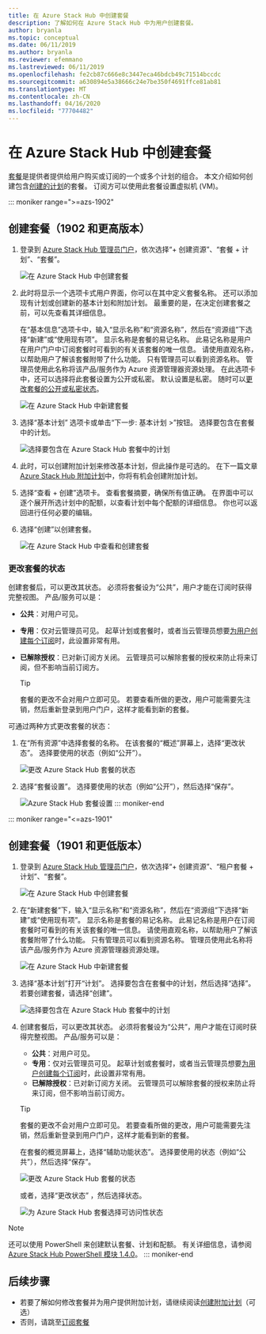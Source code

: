```yaml
---
title: 在 Azure Stack Hub 中创建套餐
description: 了解如何在 Azure Stack Hub 中为用户创建套餐。
author: bryanla
ms.topic: conceptual
ms.date: 06/11/2019
ms.author: bryanla
ms.reviewer: efemmano
ms.lastreviewed: 06/11/2019
ms.openlocfilehash: fe2cb87c666e8c3447eca46bdcb49c71514bccdc
ms.sourcegitcommit: a630894e5a38666c24e7be350f4691ffce81ab81
ms.translationtype: MT
ms.contentlocale: zh-CN
ms.lasthandoff: 04/16/2020
ms.locfileid: "77704482"
---
```

# <a name="create-an-offer-in-azure-stack-hub"></a>在 Azure Stack Hub 中创建套餐

[套餐](azure-stack-overview.md)是提供者提供给用户购买或订阅的一个或多个计划的组合。 本文介绍如何创建包含[创建的计划](azure-stack-create-plan.md)的套餐。 订阅方可以使用此套餐设置虚拟机 (VM)。

::: moniker range=">=azs-1902"
## <a name="create-an-offer-1902-and-later"></a>创建套餐（1902 和更高版本）

1. 登录到 [Azure Stack Hub 管理员门户](https://adminportal.local.azurestack.external)，依次选择“+ 创建资源”、“套餐 + 计划”、“套餐”。   

   ![在 Azure Stack Hub 中创建套餐](media/azure-stack-create-offer/offers.png)

2. 此时将显示一个选项卡式用户界面，你可以在其中定义套餐名称。 还可以添加现有计划或创建新的基本计划和附加计划。 最重要的是，在决定创建套餐之前，可以先查看其详细信息。

   在“基本信息”选项卡中，输入“显示名称”和“资源名称”，然后在“资源组”下选择“新建”或“使用现有项”。       显示名称是套餐的易记名称。 此易记名称是用户在用户门户中订阅套餐时可看到的有关该套餐的唯一信息。 请使用直观名称，以帮助用户了解该套餐附带了什么功能。 只有管理员可以看到资源名称。 管理员使用此名称将该产品/服务作为 Azure 资源管理器资源处理。 在此选项卡中，还可以选择将此套餐设置为公开或私密。 默认设置是私密。 随时可以[更改套餐的公开或私密状态](#change-the-state-of-an-offer)。

   ![在 Azure Stack Hub 中新建套餐](media/azure-stack-create-offer/new-offer.png)
  
3. 选择“基本计划”  选项卡或单击“下一步:  基本计划 >”按钮。 选择要包含在套餐中的计划。

   ![选择要包含在 Azure Stack Hub 套餐中的计划](media/azure-stack-create-offer/select-plan.png)

4. 此时，可以创建附加计划来修改基本计划，但此操作是可选的。 在下一篇文章 [Azure Stack Hub 附加计划](create-add-on-plan.md)中，你将有机会创建附加计划。

5. 选择“查看 + 创建”选项卡。  查看套餐摘要，确保所有值正确。 在界面中可以逐个展开所选计划中的配额，以查看计划中每个配额的详细信息。 你也可以返回进行任何必要的编辑。

6. 选择“创建”以创建套餐。 

   ![在 Azure Stack Hub 中查看和创建套餐](media/azure-stack-create-offer/review-offer.png)

### <a name="change-the-state-of-an-offer"></a>更改套餐的状态

创建套餐后，可以更改其状态。 必须将套餐设为“公共”，用户才能在订阅时获得完整视图。  产品/服务可以是：

- **公共**：对用户可见。
- **专用**：仅对云管理员可见。 起草计划或套餐时，或者当云管理员想要[为用户创建每个订阅](azure-stack-subscribe-plan-provision-vm.md#create-a-subscription-as-a-cloud-operator)时，此设置非常有用。
- **已解除授权**：已对新订阅方关闭。 云管理员可以解除套餐的授权来防止将来订阅，但不影响当前订阅方。

  > [!TIP]  
  > 套餐的更改不会对用户立即可见。 若要查看所做的更改，用户可能需要先注销，然后重新登录到用户门户，这样才能看到新的套餐。

可通过两种方式更改套餐的状态：

1. 在“所有资源”中选择套餐的名称。  在该套餐的“概述”屏幕上，选择“更改状态”。   选择要使用的状态（例如“公开”）。 

   ![更改 Azure Stack Hub 套餐的状态](media/azure-stack-create-offer/change-state.png)

2. 选择“套餐设置”。  选择要使用的状态（例如“公开”），然后选择“保存”。  

   ![Azure Stack Hub 套餐设置](media/azure-stack-create-offer/offer-settings.png)
::: moniker-end

::: moniker range="<=azs-1901"
## <a name="create-an-offer-1901-and-earlier"></a>创建套餐（1901 和更低版本）

1. 登录到 [Azure Stack Hub 管理员门户](https://adminportal.local.azurestack.external)，依次选择“+ 创建资源”、“租户套餐 + 计划”、“套餐”。   

   ![在 Azure Stack Hub 中创建套餐](media/azure-stack-create-offer/image01.png)
  
2. 在“新建套餐”下，输入“显示名称”和“资源名称”，然后在“资源组”下选择“新建”或“使用现有项”。       显示名称是套餐的易记名称。 此易记名称是用户在订阅套餐时可看到的有关该套餐的唯一信息。 请使用直观名称，以帮助用户了解该套餐附带了什么功能。 只有管理员可以看到资源名称。 管理员使用此名称将该产品/服务作为 Azure 资源管理器资源处理。

   ![在 Azure Stack Hub 中新建套餐](media/azure-stack-create-offer/image01a.png)
  
3. 选择“基本计划”打开“计划”。   选择要包含在套餐中的计划，然后选择“选择”。  若要创建套餐，请选择“创建”。 

   ![选择要包含在 Azure Stack Hub 套餐中的计划](media/azure-stack-create-offer/image02.png)
  
4. 创建套餐后，可以更改其状态。 必须将套餐设为“公共”，用户才能在订阅时获得完整视图。  产品/服务可以是：

   - **公共**：对用户可见。
   - **专用**：仅对云管理员可见。 起草计划或套餐时，或者当云管理员想要[为用户创建每个订阅](azure-stack-subscribe-plan-provision-vm.md#create-a-subscription-as-a-cloud-operator)时，此设置非常有用。
   - **已解除授权**：已对新订阅方关闭。 云管理员可以解除套餐的授权来防止将来订阅，但不影响当前订阅方。

   > [!TIP]  
   > 套餐的更改不会对用户立即可见。 若要查看所做的更改，用户可能需要先注销，然后重新登录到用户门户，这样才能看到新的套餐。

   在套餐的概览屏幕上，选择“辅助功能状态”。  选择要使用的状态（例如“公共”），然后选择“保存”。  

     ![更改 Azure Stack Hub 套餐的状态](media/azure-stack-create-offer/change-stage-1807.png)

     或者，选择“更改状态”  ，然后选择状态。

    ![为 Azure Stack Hub 套餐选择可访问性状态](media/azure-stack-create-offer/change-stage-select-1807.png)

> [!NOTE]
> 还可以使用 PowerShell 来创建默认套餐、计划和配额。 有关详细信息，请参阅 [Azure Stack Hub PowerShell 模块 1.4.0](/powershell/azure/azure-stack/overview?view=azurestackps-1.4.0)。
::: moniker-end

## <a name="next-steps"></a>后续步骤

- 若要了解如何修改套餐并为用户提供附加计划，请继续阅读[创建附加计划](create-add-on-plan.md)（可选）
- 否则，请跳至[订阅套餐](azure-stack-subscribe-plan-provision-vm.md)
